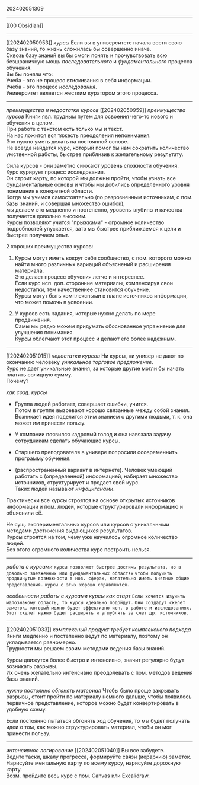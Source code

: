 202402051309

***

[[00 Obsidian]]

***

[[202402050953]]
*курсы*
Если вы в университете начала вести свою базу знаний, то жизнь сложилась бы совершенно иначе.  
Сквозь базу знаний вы бы смоги понять и прочувствовать всю безшраничную мощь _последовательного_ и _фундаментального_ процесса обучения.  
Вы бы поняли что:  
Учеба - это не процесс втискивания в себя информации.  
Учеба - это процесс _исследования_.  
Университет является жестким куратором этого процесса.

***

*преимущества и недостатки курсов*
[[202402050959]]
*преимущества курсов*
Книги явл. трудным путем для освоения чего-то нового и обучения в целом.  
При работе с текстом есть только мы и текст.  
На нас ложится вся тяжесть преодоления непонимания.  
Это нужно уметь делать на постоянной основе.  
Не всегда найдется курс, который помог бы нам сократить количество умственной работы, быстрее приблизив к желательному результату.

Сила курсов - они заметно снижают уровень сложности обучения.  
Курс курирует процесс исследования.  
Он строит карту, по которой мы должны пройти, чтобы узнать все фундаментальные основы и чтобы мы добились определенного уровня понимания в конкретной области.  
Когда мы учимся самостоятельно (по разрозненным источникам, с пом. базы знаний, и совершая множество ошибок),  
мы делаем это медленно и постепенно, уровень глубины и качества получается довольно высоким.  
Курсы позволяют учится "прыжками" - огромное количество подробностей упускается, зато мы быстрее приближаемся к цели и быстрее получаем опыт.

2 хороших преимущества курсов:

1. Курсы могут иметь вокруг себя сообщество, с пом. которого можно найти много различных вариаций объяснений и расширения материала.  
    Это делает процесс обучения легче и интереснее.  
    Если курс исп. доп. сторонние материалы, компенсируя свои недостатки, тем качественнее становится обучение.  
    Курсы могут быть комплексными в плане источников информации, что может помочь в усвоении.
    
2. У курсов есть задания, которые нужно делать по мере продвижения.  
    Самы мы редко можем придумать обоснованное упражнение для улучшения понимания.  
    Курсы облегчают этот процесс и делают его более надежным.

***

[[202402051015]]
*недостатки курсов*
Ни курсы, ни универ не дают по окончанию человеку _уникальное торговое предложение_.  
Курс не дает уникальные знания, за которые другие могли бы начать платить солидную сумму.  
Почему?

_как созд. курсы_

- Группа людей работает, совершает ошибки, учится.  
    Потом в группе вызревают хорошо связанные между собой знания.  
    Возникает идея поделится этим знанием с другими людьми, т. к. она может им принести пользу.
    
- У компании появился кадровый голод и она навязала задачу сотрудникам сделать обучающие курсы.
    
- Старшего преподователя в универе попросили осовременнить программу обучения.
    
- (распространенный вариант в интернете). Человек умеющий работать с (определенной) информацией, набирает множество источников, структурирует и продает свой курс.  
    Таких людей называют _инфоциганами_.
    

Практически все курсы строятся на основе открытых источников информации и пом. людей, которые структурировали информацию и объяснили её.

Не сущ. экспериментальных курсов или курсов с уникальными методами достижения выдающихся результатов.  
Курсы строятся на том, чему уже научилось огромное количество людей.  
Без этого огромного количества курс построить нельзя.

***

*работа с курсами*
`курсы позволяют быстрее достичь результата, но в довольно заезженных или фундаментальных областях`
`чтобы получить продвинутые возможности в нов. сферах, желательно иметь внятные общие представления.`
`курсы с этих хорошо справляются.`

*особенности работы с курсами*
*курсы как старт*
`Если хочется изучить малознакому область, то курсы идеально подойдут.`
`Они создадут скелет заметок, который можно будет эффективно исп. в работе и исследованиях.`
`Этот скелет нужно будет расширять и углублять за счет др. источников.`

***

[[202402051033]]
*комплексный продукт требует комплексного подхода*
Книги медленно и постепенно ведут по материалу, поэтому он укладывается равномерно.  
Трудности мы решаем своим методами ведения базы знаний.

Курсы движутся более быстро и интенсивно, значит регулярно будут возникать разрывы.  
Их очень желательно интенсивно преодолевать с пом. методов ведения базы знаний.

*нужно постоянно обгонять материал*
Чтобы было проще закрывать разрывы, стоит пройти по материалу немного дальше, чтобы появилось первичное представление, которое можно будет конвертировать в удобную схему.

Если постоянно пытаться обгонять ход обучения, то мы будет получать идеи о том, как можно структурировать материал, чтобы он мог принести пользу.

***

*интенсивное логирование*
[[202402051040]]
Вы все забудете.  
Ведите таски, шкалу прогресса, формируйте связи (иерархию) заметок.  
Нарисуйте ментальную карту по всему курсу, нарисуйте дорожную карту.  
Возм. пройдите весь курс с пом. Canvas или Excalidraw.